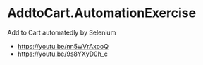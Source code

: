 # AddtoCart.AutomationExercise
Add to Cart automatedly by Selenium
- https://youtu.be/nn5wVrAxooQ
- https://youtu.be/9s8YXyD0h_c

